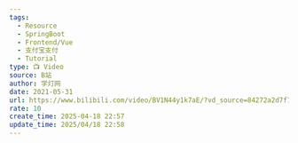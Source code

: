 ```yaml
---
tags:
  - Resource
  - SpringBoot
  - Frontend/Vue
  - 支付宝支付
  - Tutorial
type: 📺 Video
source: B站
author: 学灯网
date: 2021-05-31
url: https://www.bilibili.com/video/BV1N44y1k7aE/?vd_source=84272a2d7f72158b38778819be5bc6ad
rate: 10
create_time: 2025-04-18 22:57
update_time: 2025/04/18 22:58
---
```

